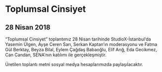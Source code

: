 Toplumsal Cinsiyet
==================

28 Nisan 2018
-------------


“Toplumsal Cinsiyet” toplantımız 28 Nisan tarihinde StudioX-İstanbul‘da Yasemin Ülgen, Ayşe Ceren Sarı, Serkan Kaptan’ın moderasyonu ve Fatma Gül Berktay, Beyza Bilal, Eylem Çağdaş Babaoğlu, Elif Arığ, Eda Gecikmez, Can Candan, SENA'nın katılımı ile gerçekleşmiştir.

Üretilen toplantı metni sosyal medya hesaplarımızda paylaşılacaktır.
